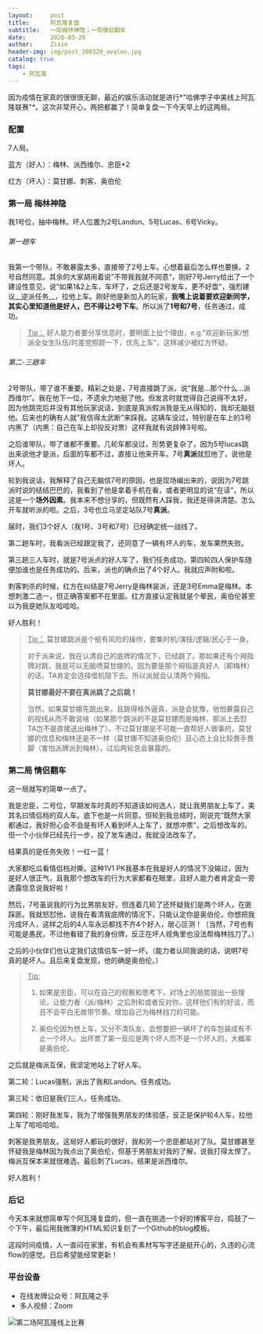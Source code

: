 ```yaml
---
layout:     post
title:      阿瓦隆复盘
subtitle:   一局梅林神隐；一局情侣翻车
date:       2020-03-20
author:     Zixin
header-img: img/post_200320_avalon.jpg
catalog: true
tags:
    - 阿瓦隆
---
```


因为疫情在家真的很很很无聊，最近的娱乐活动就是进行*"哈佛学子中美线上阿瓦隆联赛"*。这次非常开心，两把都赢了！简单复盘一下今天早上的这两局。

### 配置 ###

7人局。

蓝方（好人）：梅林、派西维尔、忠臣*2

红方（坏人）：莫甘娜、刺客、奥伯伦

### 第一局 梅林神隐

我1号位，抽中梅林。坏人位置为2号Landon、5号Lucas、6号Vicky。

###### 第一趟车

我第一个带队，不敢暴露太多，直接带了2号上车。心想着最后怎么样也要换。2号自然同意。其余的大家胡闹着说”不带我我就不同意“，刚好7号Jerry给出了一个建设性意见，说"如果1&2上车，车坏了，之后还是2号发车，更不好盘"，强烈建议__逆派任务__，拉他上车。刚好他是新加入的玩家，**我嘴上说着要欢迎新同学，其实心里知道他是好人，巴不得让2号下车**。所以派了**1号和7号**，任务通过，成功。

> <u>Tip：</u>
> 好人能力者要分享信息时，要明面上扯个理由，e.g.”欢迎新玩家/想派全女生队伍/时差党照顾一下，优先上车“，这样减少被红方怀疑。

###### 第二-三趟车

2号带队，带了谁不重要。精彩之处是，7号直接跳了派，说“我是...那个什么...派西维尔”。我在他下一位，不遗余力地挺了他。但发言时就觉得自己说得不太好，因为他跳完后并没有其他玩家说话，到底是真派假派我是无从得知的，我却无脑挺他。后来也的确有人就”我信得太武断”来踩我。这辆车没过，特别是在车上的3号内黑了（内黑：自己在车上却投反对票）这样我就有说辞捧3号啦。

之后谁带队，带了谁都不重要。几轮车都没过，形势更复杂了，因为5号lucas跳出来说他才是派，后面的车都不过，直接让他来开车。7号**真派**就怼他了，说他是坏人。

轮到我说话，我解释了自己无脑信7号的原因，也是现场编出来的，说因为7号跳派时说的结结巴巴的，我看到了他是拿着手机在看，或者更明显的说“在读”，所以这是一个**场外因素**。我本来不想分享的，但既然有人踩我，我还是得讲清楚。怎么开车就听派的啦。之后，3号也立马坚定站队7号**真派**。

届时，我们3个好人（我1号、3号和7号）已经确定统一战线了。

第二趟车时，我看派已经跟定我了，还同意了一辆有坏人的车，发车果然失败。

第三趟三人车时，就是7号派点的好人车了，我们任务成功，第四轮四人保护车随便加谁也是任务成功的。后来，派也的确点出了4个好人。我就应声附和啦。

刺客刺杀的时候，红方在纠结是7号Jerry是梅林装派，还是3号Emma是梅林。本想刺激二选一，但正确答案都不在里面。红方直接认定我就是个晕民，奥伯伦甚至以为我是她队友哈哈哈。

好人胜利！

> <u>Tip：</u>
> 莫甘娜跳派是个挺有风险的操作，要集时机/演技/逻辑/民心于一身。
>
> 对于派来说，我在认清自己的底牌的情况下，已经跳了。那如果还有个拇指牌对跳，我是可以无脑喷莫甘娜的。因为要是那个拇指是真好人（即梅林）的话，TA肯定会选择借机隐下去。所以派就会认清两个拇指。
>
> **莫甘娜最好不要在真派跳了之后跳！**
>
> 当然，如果莫甘娜先跳出来，且跳得格外逼真，派是会犹豫，他怕暴露自己的视线从而不敢说啥（如果那个跳派的不是莫甘娜而是梅林，那派上去怼TA岂不是直接送出梅林了）。不过莫甘娜是不可能一直帮好人做事的，莫甘娜的信息和梅林还是不一样（莫甘娜不知道奥伯伦）且心态上会比较畏手畏脚（害怕派牌派到梅林），过后两轮总会暴露的。

### 第二局 情侣翻车

这一局就写的简单一点了。

我是忠臣，二号位，早期发车时真的不知道该如何选人，就让我男朋友上车了，美其名曰情侣档的双人车。底下也是一片同意。但轮到我总结时，刚说完“既然大家都通过，我好担心会不会是有坏人看到坏人上车了，就想冲票”，之后想改车的。但一个小伙伴已经先行一步，投了发车通过，我就没法改车了。

结果真的是任务失败！一红一蓝！

大家都吃瓜看情侣档对撕。这种1V1 PK我基本在我是好人的情况下没输过，因为是好人很正气，且我那个想改车的行为大家都看在眼里，且好人能力者肯定会一旁透露信息说我好啦！

然后，7号虽说我的行为比男朋友好，但连着几轮了还怀疑我们是两个坏人，在匪踩匪。我就怒怼他，说我在看清我底牌的情况下，只能认定你是奥伯伦，你想把我污成坏人，这样之后的4人车永远都找不齐4个好人，居心叵测！（当然，7号也有可能是愚民，不过他看错了我的身份牌，反正在坏人视角里也没法帮梅林挡刀了。）

之后的小伙伴们也认定我们这情侣车一好一坏。（能力者认同我说的话，说明7号真的是坏人。且后来复盘发现，他的确是奥伯伦。）

> <u>Tip:</u>
>
> 1. 如果是忠臣，可以在自己的观察和思考下，对场上的局势提出一些理论，让能力者（派/梅林）之后附和或者反对你，这样他们有的好谈，而且不会平白无故带节奏。增加自己为梅林挡刀的可能。
>
> 2. 奥伯伦因为想上车，又分不清队友，会想要把一辆坏了的车包装成有不止一个坏人。出坏票了第一反应是两个坏人而不是一个坏人的，大概率是奥伯伦。

之后就是梅派互保，我坚定地站上了好人车。

第二轮：Lucas强制，派出了我和Landon。任务成功。

第三轮：依旧是我们三人，任务成功。

第四轮：刚好我发车，我为了增强我男朋友的体验感，反正是保护轮4人车，拉他上车了哈哈哈哈。

刺客是我男朋友。这局好人都玩的很好，我和另一个忠臣都站对了队。莫甘娜甚至怀疑我是梅林因为我点出了奥伯伦，但基于男朋友对我的了解，说我打得太悍了。梅派互保本来就很难选，最后刺了Lucas，结果是派西维尔。

好人胜利！

### 后记

今天本来就想简单写个阿瓦隆复盘的，但一直在挑选一个好的博客平台，捣鼓了一个下午，最后用我微薄的HTML知识复刻了一个Github的blog模板。

这段时间疫情，人一直闷在家里，有机会有素材写写字还是挺开心的，久违的心流flow的感觉。日后希望能经常更新！

### 平台设备

- 在线发牌公众号：阿瓦隆之手
- 多人视频：Zoom

![第二场阿瓦隆线上比赛](/path/to/img/post_200320_WechatIMG229.jpeg)

